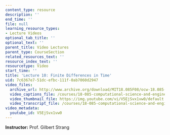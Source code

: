 ```yaml
---
content_type: resource
description: ''
end_time: ''
file: null
learning_resource_types:
- Lecture Videos
optional_tab_title: ''
optional_text: ''
parent_title: Video Lectures
parent_type: CourseSection
related_resources_text: ''
resource_index_text: ''
resourcetype: Video
start_time: ''
title: 'Lecture 10: Finite Differences in Time'
uid: 7c6367e7-51dc-efbc-111f-0ab7060d2947
video_files:
  archive_url: http://www.archive.org/download/MIT18.085F08/ocw-18.085-f08-lec10_300k.mp4
  video_captions_file: /courses/18-085-computational-science-and-engineering-i-fall-2008/f9500dbbbbf15b289feaf97301806688_V5EjSvx1vw0.vtt
  video_thumbnail_file: https://img.youtube.com/vi/V5EjSvx1vw0/default.jpg
  video_transcript_file: /courses/18-085-computational-science-and-engineering-i-fall-2008/c3f7da6795dd6347a128e66a486a4f6a_V5EjSvx1vw0.pdf
video_metadata:
  youtube_id: V5EjSvx1vw0
---
```


**Instructor:** Prof. Gilbert Strang